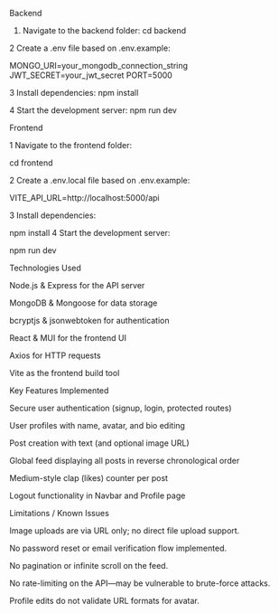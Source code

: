 Backend

1. Navigate to the backend folder:
   cd backend

2 Create a .env file based on .env.example:

 MONGO_URI=your_mongodb_connection_string
JWT_SECRET=your_jwt_secret
PORT=5000

3 Install dependencies:
 npm install

4 Start the development server:
npm run dev


Frontend

1 Navigate to the frontend folder:

cd frontend

2 Create a .env.local file based on .env.example:

VITE_API_URL=http://localhost:5000/api


3 Install dependencies:

npm install
4 Start the development server:

npm run dev


Technologies Used

Node.js & Express for the API server

MongoDB & Mongoose for data storage

bcryptjs & jsonwebtoken for authentication

React & MUI for the frontend UI

Axios for HTTP requests

Vite as the frontend build tool

Key Features Implemented

Secure user authentication (signup, login, protected routes)

User profiles with name, avatar, and bio editing

Post creation with text (and optional image URL)

Global feed displaying all posts in reverse chronological order

Medium-style clap (likes) counter per post

Logout functionality in Navbar and Profile page

Limitations / Known Issues

Image uploads are via URL only; no direct file upload support.

No password reset or email verification flow implemented.

No pagination or infinite scroll on the feed.

No rate-limiting on the API—may be vulnerable to brute-force attacks.

Profile edits do not validate URL formats for avatar.
